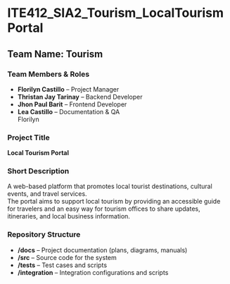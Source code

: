 # ITE412_SIA2_Tourism_LocalTourismPortal

##  Team Name: Tourism

###  Team Members & Roles
- **Florilyn Castillo** – Project Manager    
- **Thristan Jay Tarinay** – Backend Developer  
- **Jhon Paul Barit** – Frontend Developer  
- **Lea Castillo** – Documentation & QA  
Florilyn
###  Project Title
**Local Tourism Portal**

###  Short Description
A web-based platform that promotes local tourist destinations, cultural events, and travel services.  
The portal aims to support local tourism by providing an accessible guide for travelers and an easy way for tourism offices to share updates, itineraries, and local business information.

###  Repository Structure
- **/docs** – Project documentation (plans, diagrams, manuals)
- **/src** – Source code for the system
- **/tests** – Test cases and scripts
- **/integration** – Integration configurations and scripts


